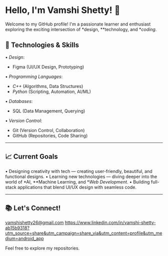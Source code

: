 # Hello, I'm Vamshi Shetty! 👋

Welcome to my GitHub profile! I'm a passionate learner and enthusiast exploring the exciting intersection of *design, **technology, and **coding*. 

## 🚀 Technologies & Skills

•⁠  ⁠*Design*:  
  - Figma (UI/UX Design, Prototyping)
  
•⁠  ⁠*Programming Languages*:  
  - *C++* (Algorithms, Data Structures)
  - *Python* (Scripting, Automation, AI/ML)
  
•⁠  ⁠*Databases*:  
  - SQL (Data Management, Querying)

•⁠  ⁠*Version Control*:  
  - Git (Version Control, Collaboration)
  - GitHub (Repositories, Code Sharing)

---

## 📈 Current Goals

•⁠  ⁠Designing creativity with tech — creating user-friendly, beautiful, and functional designs.
•⁠  ⁠Learning new technologies — diving deeper into the world of *AI, **Machine Learning, and **Web Development*.
•⁠  ⁠Building full-stack applications that blend UI/UX design with seamless code.

---

## 📚 Let's Connect!
vamshishetty26@gmail.com
https://www.linkedin.com/in/vamshi-shetty-ab15b9318?utm_source=share&utm_campaign=share_via&utm_content=profile&utm_medium=android_app

Feel free to explore my repositories.
